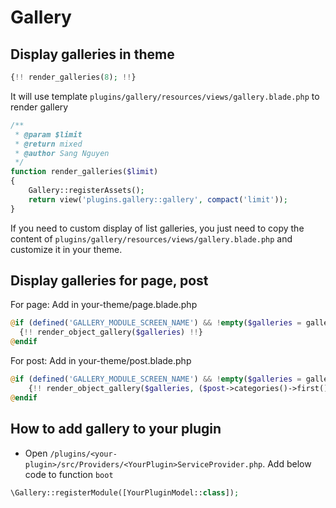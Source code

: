 # Gallery

## Display galleries in theme

```php
{!! render_galleries(8); !!}
```

It will use template `plugins/gallery/resources/views/gallery.blade.php` to render gallery

```php
/**
 * @param $limit
 * @return mixed
 * @author Sang Nguyen
 */
function render_galleries($limit)
{
    Gallery::registerAssets();
    return view('plugins.gallery::gallery', compact('limit'));
}
```

If you need to custom display of list galleries, you just need to copy the content of `plugins/gallery/resources/views/gallery.blade.php` and customize it in your theme.

## Display galleries for page, post

For page: Add in your-theme/page.blade.php

```php
@if (defined('GALLERY_MODULE_SCREEN_NAME') && !empty($galleries = gallery_meta_data($page)))
  {!! render_object_gallery($galleries) !!}
@endif
```

For post: Add in your-theme/post.blade.php

```php
@if (defined('GALLERY_MODULE_SCREEN_NAME') && !empty($galleries = gallery_meta_data($post)))
    {!! render_object_gallery($galleries, ($post->categories()->first() ? $post->categories()->first()->name : __('Uncategorized'))) !!}
@endif
```

## How to add gallery to your plugin

- Open `/plugins/<your-plugin>/src/Providers/<YourPlugin>ServiceProvider.php`. Add below code to function `boot`

```php
\Gallery::registerModule([YourPluginModel::class]);
```
